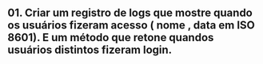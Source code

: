 ## 01. Criar um registro de logs que mostre quando os usuários fizeram acesso ( nome , data em ISO 8601). E um método que retone quandos usuários distintos fizeram login.

